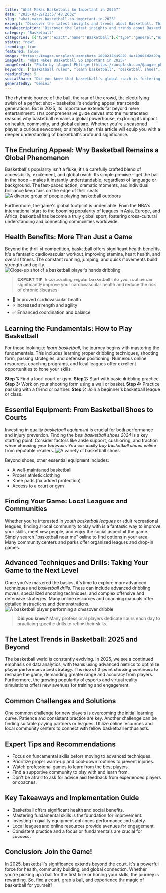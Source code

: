 ```yaml
---
title: "What Makes Basketball So Important in 2025?"
date: "2025-03-22T21:57:48.263Z"
slug: "what-makes-basketball-so-important-in-2025"
excerpt: "Discover the latest insights and trends about Basketball. This comprehensive guide covers everything you need to know about Basketball in 2025."
metaDescription: "Discover the latest insights and trends about Basketball. This comprehensive guide covers everything you need to know about Basketball in 2025."
category: "Basketball"
categories: [{"type":"exact","name":"Basketball"},{"type":"general","name":"Sports"},{"type":"medium","name":"Team Sports"},{"type":"specific","name":"Professional Leagues"},{"type":"niche","name":"NBA Finals"}]
status: "new"
trending: true
featured: false
image: "https://images.unsplash.com/photo-1608245449230-4ac19066d2d0?q=85&w=1200&fit=max&fm=webp&auto=compress"
imageAlt: "What Makes Basketball So Important in 2025?"
imageCredit: "Photo by [August Phlieger](https://unsplash.com/@augie_ph) on Unsplash"
keywords: ["basketball rules", "learn basketball", "basketball shoes", "buy basketball shoes online", "best basketball shoes 2024", "how to play basketball", "basketball drills", "basketball near me", "youth basketball leagues", "basketball equipment"]
readingTime: 5
socialShare: "Did you know that basketball's global reach is fostering cross-cultural understanding and connecting communities worldwide in 2025?  Join the game and be part of this incredible global phenomenon!"
generatedBy: "Gemini"
---
```




The rhythmic bounce of the ball, the roar of the crowd, the electrifying swish of a perfect shot – basketball's enduring appeal transcends generations. But in 2025, its importance extends far beyond mere entertainment.  This comprehensive guide delves into the multifaceted reasons why basketball remains a global powerhouse, exploring its impact on health, community, and global culture.  Whether you're a seasoned player, a curious newcomer, or simply a fan, this article will equip you with a deeper understanding of basketball's profound significance.

## The Enduring Appeal: Why Basketball Remains a Global Phenomenon

Basketball's popularity isn't a fluke; it's a carefully crafted blend of accessibility, excitement, and global reach.  Its simple premise – get the ball in the hoop – makes it instantly understandable, regardless of language or background.  The fast-paced action, dramatic moments, and individual brilliance keep fans on the edge of their seats.  ![A diverse group of people playing basketball outdoors](https://images.unsplash.com/photo-1546519638-68e109498ffc?q=85&w=1200&fit=max&fm=webp&auto=compress)

Furthermore, the game's global footprint is undeniable.  From the NBA's international stars to the booming popularity of leagues in Asia, Europe, and Africa, basketball has become a truly global sport, fostering cross-cultural understanding and connecting communities worldwide.

##  Health Benefits: More Than Just a Game

Beyond the thrill of competition, basketball offers significant health benefits.  It's a fantastic cardiovascular workout, improving stamina, heart health, and overall fitness. The constant running, jumping, and quick movements build strength and agility.  ![Close-up shot of a basketball player's hands dribbling](https://images.unsplash.com/photo-1627627256672-027a4613d028?q=85&w=1200&fit=max&fm=webp&auto=compress)

> **EXPERT TIP:** Incorporating regular basketball into your routine can significantly improve your cardiovascular health and reduce the risk of chronic diseases.

* 🔑 Improved cardiovascular health
* ⚡ Increased strength and agility
* ✅ Enhanced coordination and balance

##  Learning the Fundamentals: How to Play Basketball

For those looking to *learn basketball*, the journey begins with mastering the fundamentals.  This includes learning proper dribbling techniques, shooting form, passing strategies, and defensive positioning.  Numerous online resources, coaching programs, and local leagues offer excellent opportunities to hone your skills.

**Step 1:** Find a local court or gym.
**Step 2:** Start with basic dribbling practice.
**Step 3:** Work on your shooting form using a wall or basket.
**Step 4:** Practice passing with a friend or partner.
**Step 5:** Join a beginner's basketball league or class.

##  Essential Equipment: From Basketball Shoes to Courts

Investing in quality *basketball equipment* is crucial for both performance and injury prevention.  Finding the *best basketball shoes 2024* is a key starting point.  Consider factors like ankle support, cushioning, and traction when choosing your footwear.  You can easily *buy basketball shoes online* from reputable retailers. ![A variety of basketball shoes](https://images.unsplash.com/photo-1574623452334-1e0ac2b3ccb4?q=85&w=1200&fit=max&fm=webp&auto=compress)

Beyond shoes, other essential equipment includes:

* A well-maintained basketball
* Proper athletic clothing
* Knee pads (for added protection)
* Access to a court or gym

##  Finding Your Game: Local Leagues and Communities

Whether you're interested in *youth basketball leagues* or adult recreational leagues, finding a local community to play with is a fantastic way to improve your skills, meet new people, and enjoy the social aspect of the game.  Simply search "basketball near me" online to find options in your area.  Many community centers and parks offer organized leagues and drop-in games.

##  Advanced Techniques and Drills: Taking Your Game to the Next Level

Once you've mastered the basics, it's time to explore more advanced techniques and *basketball drills*.  These can include advanced dribbling moves, specialized shooting techniques, and complex offensive and defensive strategies.  Many online resources and coaching manuals offer detailed instructions and demonstrations.  ![A basketball player performing a crossover dribble](https://images.unsplash.com/photo-1515523110800-9415d13b84a8?q=85&w=1200&fit=max&fm=webp&auto=compress)

> **Did you know?**  Many professional players dedicate hours each day to practicing specific drills to refine their skills.

##  The Latest Trends in Basketball: 2025 and Beyond

The basketball world is constantly evolving.  In 2025, we see a continued emphasis on data analytics, with teams using advanced metrics to optimize player performance and strategy.  The rise of 3-point shooting continues to reshape the game, demanding greater range and accuracy from players.  Furthermore, the growing popularity of esports and virtual reality simulations offers new avenues for training and engagement.

##  Common Challenges and Solutions

One common challenge for new players is overcoming the initial learning curve.  Patience and consistent practice are key.  Another challenge can be finding suitable playing partners or leagues.  Utilize online resources and local community centers to connect with fellow basketball enthusiasts.

##  Expert Tips and Recommendations

*  Focus on fundamental skills before moving to advanced techniques.
*  Prioritize proper warm-up and cool-down routines to prevent injuries.
*  Watch professional games to learn from the best players.
*  Find a supportive community to play with and learn from.
*  Don't be afraid to ask for advice and feedback from experienced players or coaches.

## Key Takeaways and Implementation Guide

* Basketball offers significant health and social benefits.
* Mastering fundamental skills is the foundation for improvement.
*  Investing in quality equipment enhances performance and safety.
*  Local leagues and online resources provide avenues for engagement.
*  Consistent practice and a focus on fundamentals are crucial for success.

## Conclusion:  Join the Game!

In 2025, basketball's significance extends beyond the court.  It's a powerful force for health, community building, and global connection.  Whether you're picking up a ball for the first time or honing your skills, the journey is rewarding.  So, find a court, grab a ball, and experience the magic of basketball for yourself!

